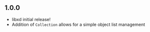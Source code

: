 ## 1.0.0

- libxd initial release!
- Addition of `Collection` allows for a simple object list management
